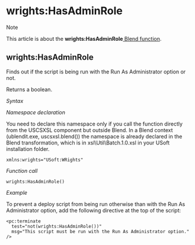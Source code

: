 # wrights:HasAdminRole



> [!NOTE]
> This article is about the **wrights:HasAdminRole**[ Blend function](/docs/Repositories/Blend%20functions).

## **wrights:HasAdminRole**

Finds out if the script is being run with the Run As Administrator option or not.

Returns a boolean.

*Syntax*

*Namespace declaration*

You need to declare this namespace only if you call the function directly from the USCSXSL component but outside Blend. In a Blend context (ublendit.exe, uscsxsl.blend()) the namespace is already declared in the Blend transformation, which is in xsl\\Util\\Batch.1.0.xsl in your USoft installation folder.

```
xmlns:wrights="USoft:WRights"
```

*Function call*

```
wrights:HasAdminRole()
```

*Example*

To prevent a deploy script from being run otherwise than with the Run As Administrator option, add the following directive at the top of the script:

```language-xml
<pc:terminate 
  test="not(wrights:HasAdminRole())" 
  msg="This script must be run with the Run As Administrator option."
/>
```

 